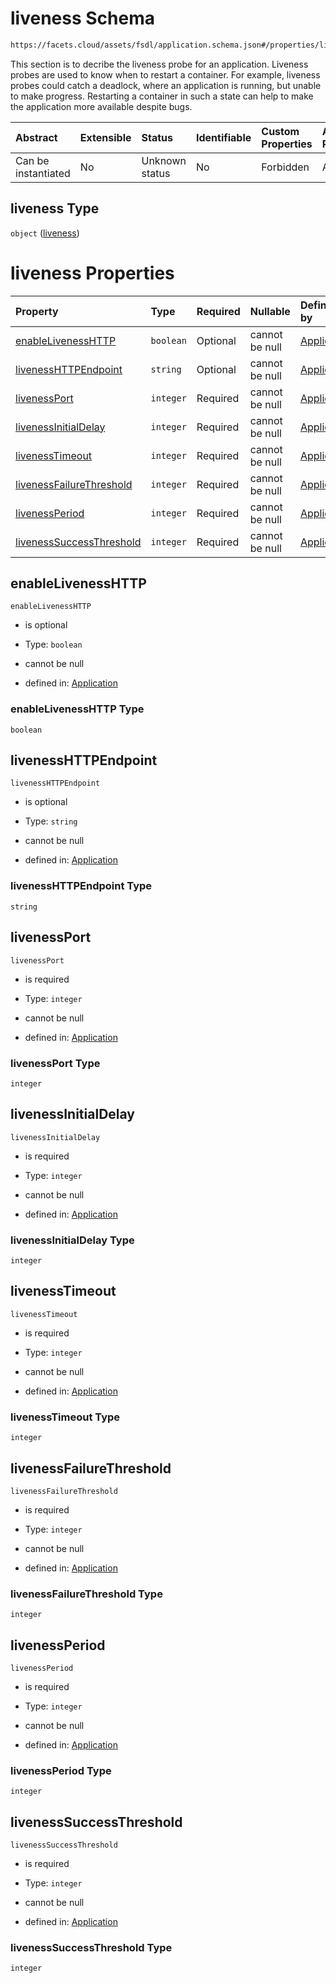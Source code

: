 # liveness Schema

```txt
https://facets.cloud/assets/fsdl/application.schema.json#/properties/liveness
```

This section is to decribe the liveness probe for an application. Liveness probes are used to know when to restart a container. For example, liveness probes could catch a deadlock, where an application is running, but unable to make progress. Restarting a container in such a state can help to make the application more available despite bugs.

| Abstract            | Extensible | Status         | Identifiable | Custom Properties | Additional Properties | Access Restrictions | Defined In                                                                        |
| :------------------ | :--------- | :------------- | :----------- | :---------------- | :-------------------- | :------------------ | :-------------------------------------------------------------------------------- |
| Can be instantiated | No         | Unknown status | No           | Forbidden         | Allowed               | none                | [application.schema.json*](../out/application.schema.json "open original schema") |

## liveness Type

`object` ([liveness](application-properties-liveness.md))

# liveness Properties

| Property                                              | Type      | Required | Nullable       | Defined by                                                                                                                                                                                                |
| :---------------------------------------------------- | :-------- | :------- | :------------- | :-------------------------------------------------------------------------------------------------------------------------------------------------------------------------------------------------------- |
| [enableLivenessHTTP](#enablelivenesshttp)             | `boolean` | Optional | cannot be null | [Application](application-properties-liveness-properties-enablelivenesshttp.md "https://facets.cloud/assets/fsdl/application.schema.json#/properties/liveness/properties/enableLivenessHTTP")             |
| [livenessHTTPEndpoint](#livenesshttpendpoint)         | `string`  | Optional | cannot be null | [Application](application-properties-liveness-properties-livenesshttpendpoint.md "https://facets.cloud/assets/fsdl/application.schema.json#/properties/liveness/properties/livenessHTTPEndpoint")         |
| [livenessPort](#livenessport)                         | `integer` | Required | cannot be null | [Application](application-properties-liveness-properties-livenessport.md "https://facets.cloud/assets/fsdl/application.schema.json#/properties/liveness/properties/livenessPort")                         |
| [livenessInitialDelay](#livenessinitialdelay)         | `integer` | Required | cannot be null | [Application](application-properties-liveness-properties-livenessinitialdelay.md "https://facets.cloud/assets/fsdl/application.schema.json#/properties/liveness/properties/livenessInitialDelay")         |
| [livenessTimeout](#livenesstimeout)                   | `integer` | Required | cannot be null | [Application](application-properties-liveness-properties-livenesstimeout.md "https://facets.cloud/assets/fsdl/application.schema.json#/properties/liveness/properties/livenessTimeout")                   |
| [livenessFailureThreshold](#livenessfailurethreshold) | `integer` | Required | cannot be null | [Application](application-properties-liveness-properties-livenessfailurethreshold.md "https://facets.cloud/assets/fsdl/application.schema.json#/properties/liveness/properties/livenessFailureThreshold") |
| [livenessPeriod](#livenessperiod)                     | `integer` | Required | cannot be null | [Application](application-properties-liveness-properties-livenessperiod.md "https://facets.cloud/assets/fsdl/application.schema.json#/properties/liveness/properties/livenessPeriod")                     |
| [livenessSuccessThreshold](#livenesssuccessthreshold) | `integer` | Required | cannot be null | [Application](application-properties-liveness-properties-livenesssuccessthreshold.md "https://facets.cloud/assets/fsdl/application.schema.json#/properties/liveness/properties/livenessSuccessThreshold") |

## enableLivenessHTTP



`enableLivenessHTTP`

*   is optional

*   Type: `boolean`

*   cannot be null

*   defined in: [Application](application-properties-liveness-properties-enablelivenesshttp.md "https://facets.cloud/assets/fsdl/application.schema.json#/properties/liveness/properties/enableLivenessHTTP")

### enableLivenessHTTP Type

`boolean`

## livenessHTTPEndpoint



`livenessHTTPEndpoint`

*   is optional

*   Type: `string`

*   cannot be null

*   defined in: [Application](application-properties-liveness-properties-livenesshttpendpoint.md "https://facets.cloud/assets/fsdl/application.schema.json#/properties/liveness/properties/livenessHTTPEndpoint")

### livenessHTTPEndpoint Type

`string`

## livenessPort



`livenessPort`

*   is required

*   Type: `integer`

*   cannot be null

*   defined in: [Application](application-properties-liveness-properties-livenessport.md "https://facets.cloud/assets/fsdl/application.schema.json#/properties/liveness/properties/livenessPort")

### livenessPort Type

`integer`

## livenessInitialDelay



`livenessInitialDelay`

*   is required

*   Type: `integer`

*   cannot be null

*   defined in: [Application](application-properties-liveness-properties-livenessinitialdelay.md "https://facets.cloud/assets/fsdl/application.schema.json#/properties/liveness/properties/livenessInitialDelay")

### livenessInitialDelay Type

`integer`

## livenessTimeout



`livenessTimeout`

*   is required

*   Type: `integer`

*   cannot be null

*   defined in: [Application](application-properties-liveness-properties-livenesstimeout.md "https://facets.cloud/assets/fsdl/application.schema.json#/properties/liveness/properties/livenessTimeout")

### livenessTimeout Type

`integer`

## livenessFailureThreshold



`livenessFailureThreshold`

*   is required

*   Type: `integer`

*   cannot be null

*   defined in: [Application](application-properties-liveness-properties-livenessfailurethreshold.md "https://facets.cloud/assets/fsdl/application.schema.json#/properties/liveness/properties/livenessFailureThreshold")

### livenessFailureThreshold Type

`integer`

## livenessPeriod



`livenessPeriod`

*   is required

*   Type: `integer`

*   cannot be null

*   defined in: [Application](application-properties-liveness-properties-livenessperiod.md "https://facets.cloud/assets/fsdl/application.schema.json#/properties/liveness/properties/livenessPeriod")

### livenessPeriod Type

`integer`

## livenessSuccessThreshold



`livenessSuccessThreshold`

*   is required

*   Type: `integer`

*   cannot be null

*   defined in: [Application](application-properties-liveness-properties-livenesssuccessthreshold.md "https://facets.cloud/assets/fsdl/application.schema.json#/properties/liveness/properties/livenessSuccessThreshold")

### livenessSuccessThreshold Type

`integer`
